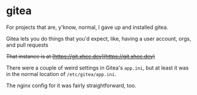 # gitea

For projects that are, y'know, normal, I gave up and installed gitea.

Gitea lets you do things that you'd expect, like, having a user account, orgs, and pull requests

~~That instance is at [https://git.xhec.dev](https://git.xhec.dev)~~

There were a couple of weird settings in Gitea's `app.ini`, but at least it was in the normal location of `/etc/gitea/app.ini`.&#x20;

The nginx config for it was fairly straightforward, too.
